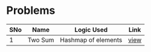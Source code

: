 # Problems

SNo | Name | Logic Used | Link |
----|------|------------|------|
1 | Two Sum | Hashmap of elements | [view](Two_sum.cpp)